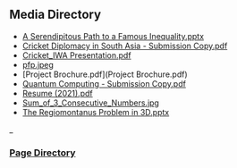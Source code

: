 ## Media Directory

- [A Serendipitous Path to a Famous Inequality.pptx](https://geoc2022.github.io/media/A%20Serendipitous%20Path%20to%20a%20Famous%20Inequality.pptx)
- [Cricket Diplomacy in South Asia - Submission Copy.pdf](https://george.chemmala.com/media/Cricket%20Diplomacy%20in%20South%20Asia%20-%20Submission%20Copy.pdf)
- [Cricket_IWA Presentation.pdf](https://george.chemmala.com/media/Cricket_IWA%20Presentation.pdf)
- [pfp.jpeg](pfp.jpeg)
- [Project Brochure.pdf](Project Brochure.pdf)
- [Quantum Computing - Submission Copy.pdf](https://george.chemmala.com/media/Quantum%20Computing%20-%20Submission%20Copy.pdf)
- [Resume (2021).pdf](https://george.chemmala.com/media/Resume%20(2021).pdf)
- [Sum_of_3_Consecutive_Numbers.jpg](Sum_of_3_Consecutive_Numbers.jpg)
- [The Regiomontanus Problem in 3D.pptx](https://geoc2022.github.io/media/The%20Regiomontanus%20Problem%20in%203D.pptx)

_

### [Page Directory](https://george.chemmala.com/dir.html)
